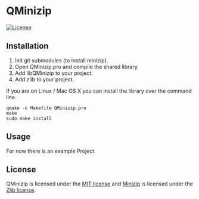 # QMinizip
[![License](https://img.shields.io/badge/license-MIT-blue.svg)](https://github.com/Manromen/QMinizip/blob/master/LICENSE)

## Installation
1. Init git submodules (to install minizip).
2. Open QMinizip.pro and compile the shared library.
3. Add libQMinizip to your project.
4. Add zlib to your project.

If you are on Linux / Mac OS X you can install the library over the command line.

```shell
qmake -o Makefile QMinizip.pro
make
sudo make install
```

## Usage
For now there is an example Project.

## License
QMinizip is licensed under the [MIT license](https://github.com/Manromen/QMinizip/blob/master/LICENSE) and [Minizip](http://www.winimage.com/zLibDll/minizip.html) is licensed under the [Zlib license](http://www.zlib.net/zlib_license.html).
